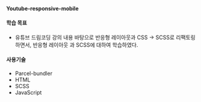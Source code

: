 #### Youtube-responsive-mobile

#### 학습 목표

- 유튜브 드림코딩 강의 내용 바탕으로 반응형 레이아웃과 CSS -> SCSS로 리팩토링 하면서, 반응형 레이아웃 과 SCSS에 대하여 학습하였다.

#### 사용기술

- Parcel-bundler
- HTML
- SCSS
- JavaScript

